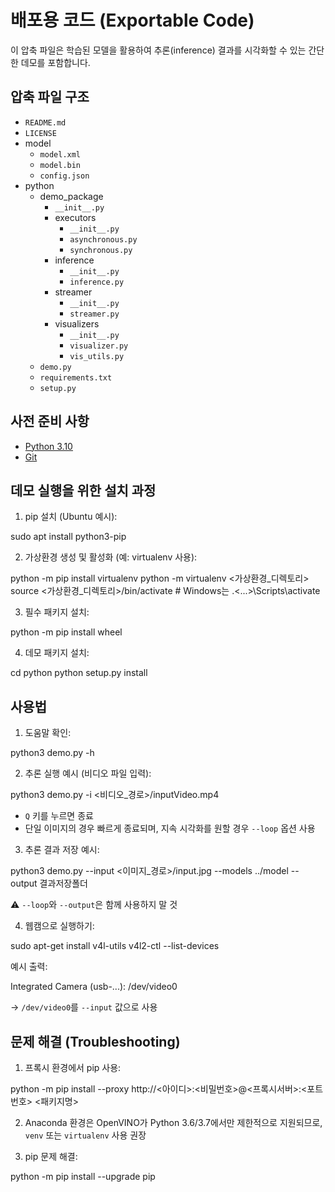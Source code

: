 # 배포용 코드 (Exportable Code)

이 압축 파일은 학습된 모델을 활용하여 추론(inference) 결과를 시각화할 수 있는 간단한 데모를 포함합니다.

## 압축 파일 구조

- `README.md`
- `LICENSE`
- model
  - `model.xml`
  - `model.bin`
  - `config.json`
- python
  - demo_package
    - `__init__.py`
    - executors
      - `__init__.py`
      - `asynchronous.py`
      - `synchronous.py`
    - inference
      - `__init__.py`
      - `inference.py`
    - streamer
      - `__init__.py`
      - `streamer.py`
    - visualizers
      - `__init__.py`
      - `visualizer.py`
      - `vis_utils.py`
  - `demo.py`
  - `requirements.txt`
  - `setup.py`

## 사전 준비 사항

- [Python 3.10](https://www.python.org/downloads/)
- [Git](https://git-scm.com/)

## 데모 실행을 위한 설치 과정

1. pip 설치 (Ubuntu 예시):

sudo apt install python3-pip


2. 가상환경 생성 및 활성화 (예: virtualenv 사용):

python -m pip install virtualenv
python -m virtualenv <가상환경_디렉토리>
source <가상환경_디렉토리>/bin/activate # Windows는 .<...>\Scripts\activate


3. 필수 패키지 설치:

python -m pip install wheel


4. 데모 패키지 설치:

cd python
python setup.py install


## 사용법

1. 도움말 확인:

python3 demo.py -h


2. 추론 실행 예시 (비디오 파일 입력):

python3 demo.py -i <비디오_경로>/inputVideo.mp4


- `Q` 키를 누르면 종료
- 단일 이미지의 경우 빠르게 종료되며, 지속 시각화를 원할 경우 `--loop` 옵션 사용

3. 추론 결과 저장 예시:

python3 demo.py --input <이미지_경로>/input.jpg --models ../model --output 결과저장폴더


⚠ `--loop`와 `--output`은 함께 사용하지 말 것

4. 웹캠으로 실행하기:

sudo apt-get install v4l-utils
v4l2-ctl --list-devices


예시 출력:

Integrated Camera (usb-...):
/dev/video0


→ `/dev/video0`를 `--input` 값으로 사용

## 문제 해결 (Troubleshooting)

1. 프록시 환경에서 pip 사용:

python -m pip install --proxy http://<아이디>:<비밀번호>@<프록시서버>:<포트번호> <패키지명>


2. Anaconda 환경은 OpenVINO가 Python 3.6/3.7에서만 제한적으로 지원되므로, `venv` 또는 `virtualenv` 사용 권장

3. pip 문제 해결:

python -m pip install --upgrade pip
